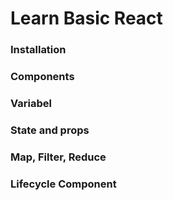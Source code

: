 # Learn Basic React

### Installation

### Components

### Variabel

### State and props

### Map, Filter, Reduce

### Lifecycle Component
